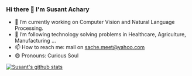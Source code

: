 ### Hi there 👋 I'm Susant Achary

- 🔭 I’m currently working on Computer Vision and Natural Language Processing.
- 🌱 I’m following technology solving problems in Healthcare, Agriculture, Manufacturing ... 
- 📫 How to reach me: mail on sache.meet@yahoo.com
- 😄 Pronouns: Curious Soul


[![Susant's github stats](https://github-readme-stats.vercel.app/api?username=ssusantachary&count_private=true&include_all_commits=true&theme=radical)](https://google.com)

[website]: https://medium.com/@acharysusant
[linkedin]: https://www.linkedin.com/in/s-susant-achary-4793a847/



